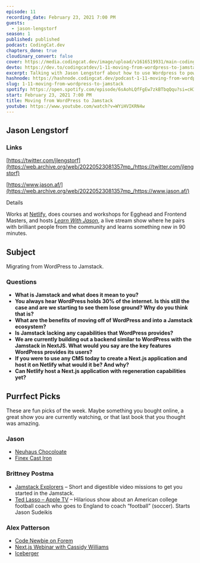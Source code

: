 ```yaml
---
episode: 11
recording_date: February 23, 2021 7:00 PM
guests:
  - jason-lengstorf
season: 1
published: published
podcast: CodingCat.dev
chapters_done: true
cloudinary_convert: false
cover: https://media.codingcat.dev/image/upload/v1616519931/main-codingcatdev-photo/scjp26pt4hdxicpvsebs.png
devto: https://dev.to/codingcatdev/1-11-moving-from-wordpress-to-jamstack-nbh
excerpt: Talking with Jason Lengstorf about how to use Wordpress to power the backend to any of your Jamstack sites.
hashnode: https://hashnode.codingcat.dev/podcast-1-11-moving-from-wordpress-to-jamstack
slug: 1-11-moving-from-wordpress-to-jamstack
spotify: https://open.spotify.com/episode/6sAohLQfFgEw7zkBTbqQqu?si=cH3am2yhTJ6yvjADdXrUEg
start: February 23, 2021 7:00 PM
title: Moving from WordPress to Jamstack
youtube: https://www.youtube.com/watch?v=WYiHVIKRN4w
---
```


## Jason Lengstorf

### Links

[https://twitter.com/jlengstorf](https://web.archive.org/web/20220523081357mp_/https://twitter.com/jlengstorf)

[https://www.jason.af/](https://web.archive.org/web/20220523081357mp_/https://www.jason.af/)

Details

Works at [Netlify](https://web.archive.org/web/20220523081357mp_/https://www.netlify.com/?utm_source=jasonaf&utm_medium=jason-bio-jl&utm_campaign=devex), does courses and workshops for Egghead and Frontend Masters, and hosts [_Learn With Jason_](https://web.archive.org/web/20220523081357mp_/https://www.learnwithjason.dev/), a live stream show where he pairs with brilliant people from the community and learns something new in 90 minutes.

## Subject

Migrating from WordPress to Jamstack.

### Questions

- **What is Jamstack and what does it mean to you?**
- **You always hear WordPress holds 30% of the internet. Is this still the case and are we starting to see them lose ground? Why do you think that is?**
- **What are the benefits of moving off of WordPress and into a Jamstack ecosystem?**
- **Is Jamstack lacking any capabilities that WordPress provides?**
- **We are currently building out a backend similar to WordPress with the Jamstack in NextJS. What would you say are the key features WordPress provides its users?**
- **If you were to use any CMS today to create a Next.js application and host it on Netlify what would it be? And why?**
- **Can Netlify host a Next.js application with regeneration capabilities yet?**

## Purrfect Picks

These are fun picks of the week. Maybe something you bought online, a great show you are currently watching, or that last book that you thought was amazing.

### Jason

- [Neuhaus Chocoloate](https://web.archive.org/web/20220523081357mp_/https://us.neuhauschocolates.com/en_US/home)
- [Finex Cast Iron](https://web.archive.org/web/20220523081357mp_/https://finexusa.com/)

### Brittney Postma

- [Jamstack Explorers](https://web.archive.org/web/20220523081357mp_/https://explorers.netlify.com/missions) – Short and digestible video missions to get you started in the Jamstack.
- [Ted Lasso – Apple TV](https://web.archive.org/web/20220523081357mp_/https://en.wikipedia.org/wiki/Ted_Lasso) – Hilarious show about an American college football coach who goes to England to coach “football” (soccer). Starts Jason Sudeikis

### Alex Patterson

- [Code Newbie on Forem](https://web.archive.org/web/20220523081357mp_/https://community.codenewbie.org/codingcatdev)
- [Next.js Webinar with Cassidy Williams](https://web.archive.org/web/20220523081357mp_/https://netlify.zoom.us/webinar/register/1216052863578/WN_jLox66kvToOCHB29NUhDsQ)
- [Iceberger](https://web.archive.org/web/20220523081357mp_/https://joshdata.me/iceberger.html)
